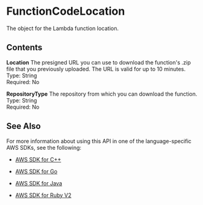# FunctionCodeLocation<a name="API_FunctionCodeLocation"></a>

The object for the Lambda function location\.

## Contents<a name="API_FunctionCodeLocation_Contents"></a>

 **Location**   <a name="SSS-Type-FunctionCodeLocation-Location"></a>
The presigned URL you can use to download the function's \.zip file that you previously uploaded\. The URL is valid for up to 10 minutes\.  
Type: String  
Required: No

 **RepositoryType**   <a name="SSS-Type-FunctionCodeLocation-RepositoryType"></a>
The repository from which you can download the function\.  
Type: String  
Required: No

## See Also<a name="API_FunctionCodeLocation_SeeAlso"></a>

For more information about using this API in one of the language\-specific AWS SDKs, see the following:

+  [AWS SDK for C\+\+](http://docs.aws.amazon.com/goto/SdkForCpp/lambda-2015-03-31/FunctionCodeLocation) 

+  [AWS SDK for Go](http://docs.aws.amazon.com/goto/SdkForGoV1/lambda-2015-03-31/FunctionCodeLocation) 

+  [AWS SDK for Java](http://docs.aws.amazon.com/goto/SdkForJava/lambda-2015-03-31/FunctionCodeLocation) 

+  [AWS SDK for Ruby V2](http://docs.aws.amazon.com/goto/SdkForRubyV2/lambda-2015-03-31/FunctionCodeLocation) 
